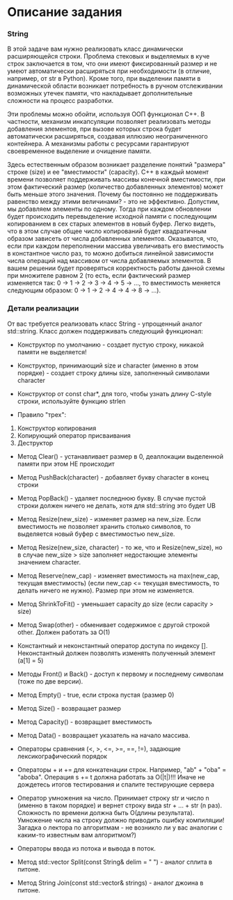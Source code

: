 # Описание задания #

### String ###

В этой задаче вам нужно реализовать класс динамически расширяющейся строки. 
Проблема стековых и выделяемых в куче строк заключается в том, что они имеют фиксированный размер и 
не умеют автоматически расширяться при необходимости (в отличие, например, от str в Python). 
Кроме того, при выделении памяти в динамической области возникает потребность в ручном отслеживании возможных утечек памяти, 
что накладывает дополнительные сложности на процесс разработки.

Эти проблемы можно обойти, используя ООП функционал C++. 
В частности, механизм инкапсуляции позволяет реализовать методы добавления элементов, 
при вызове которых строка будет автоматически расширяться, создавая иллюзию неограниченного контейнера. 
А механизмы работы с ресурсами гарантируют своевременное выделение и очищение памяти.

Здесь естественным образом возникает разделение понятий "размера" строке (size) и ее "вместимости" (capacity). 
С++ в каждый момент времени позволяет поддерживать массивы конечной вместимости, при этом 
фактический размер (количество добавленных элементов) может быть меньше этого значения. 
Почему бы постоянно не поддерживать равенство между этими величинами? - это не эффективно. 
Допустим, мы добавляем элементы по одному. 
Тогда при каждом обновлении будет происходить перевыделение исходной памяти с последующим копированием в
сех старых элементов в новый буфер. Легко видеть, что в этом случае общее число копирований будет 
квадратичным образом зависеть от числа добавленных элементов. 
Оказыватся, что, если при каждом переполнении массива увеличивать его вместимость в константное число раз, 
то можно добиться линейной зависимости числа операций над массивом от числа добавляемых элементов. 
В вашем решении будет проверяться корректность работы данной схемы при множителе равном 2 
(то есть, если фактический размер изменяется так: 0 -> 1 -> 2 -> 3 -> 4 -> 5 -> ..., то вместимость 
меняется следующим образом: 0 -> 1 -> 2 -> 4 -> 4 -> 8 -> ...).

### Детали реализации ###

От вас требуется реализовать класс String - упрощенный аналог std::string. Класс должен поддерживать следующий функционал:

- Конструктор по умолчанию - создает пустую строку, никакой памяти не выделяется!

- Конструктор, принимающий size и character (именно в этом порядке) - создает строку длины size, заполненный символами character

- Конструктор от const char*, для того, чтобы узнать длину C-style строки, используйте функцию strlen

- Правило "трех":

1. Конструктор копирования
2. Копирующий оператор присваивания
3. Деструктор

- Метод Clear() - устанавливает размер в 0, деаллокации выделенной памяти при этом НЕ происходит

- Метод PushBack(character) - добавляет букву character в конец строки

- Метод PopBack() - удаляет последнюю букву. В случае пустой строки должен ничего не делать, хотя для std::string это будет UB

- Метод Resize(new_size) - изменяет размер на new_size. Если вместимость не позволяет хранить столько символов, то выделяется новый буфер с вместимостью new_size.

- Метод Resize(new_size, character) - то же, что и Resize(new_size), но в случае new_size > size заполняет недостающие элементы значением character.

- Метод Reserve(new_cap) - изменяет вместимость на max(new_cap, текущая вместимость) (если new_cap <= текущая вместимость, то делать ничего не нужно). Размер при этом не изменяется.

- Метод ShrinkToFit() - уменьшает capacity до size (если capacity > size)

- Метод Swap(other) - обменивает содержимое с другой строкой other. Должен работать за O(1)

- Константный и неконстантный оператор доступа по индексу []. Неконстантный должен позволять изменять полученный элемент (a[1] = 5)

- Методы Front() и Back() - доступ к первому и последнему символам (тоже по две версии).

- Метод Empty() - true, если строка пустая (размер 0)

- Метод Size() - возвращает размер

- Метод Capacity() - возвращает вместимость

- Метод Data() - возвращает указатель на начало массива.

- Операторы сравнения (<, >, <=, >=, ==, !=), задающие лексикографический порядок

- Операторы + и += для конкатенации строк. Например, "ab" + "oba" = "aboba". Операция s += t должна работать за O(|t|)!!! Иначе не дождетесь итогов тестирования и спалите тестирующие сервера

- Оператор умножения на число. Принимает строку str и число n (именно в таком порядке) и вернет строку вида str + ... + str (n раз). Сложность по времени должна быть O(длины результата). Умножение числа на строку должно приводить ошибку компиляции! Загадка о лектора по алгоритмам - не возникло ли у вас аналогии с каким-то известным вам алгоритмом?)

- Операторы ввода из потока и вывода в поток.

- Метод std::vector<String> Split(const String& delim = " ") - аналог сплита в питоне.

- Метод String Join(const std::vector<String>& strings) - аналог джоина в питоне.
